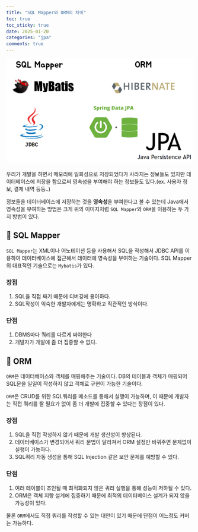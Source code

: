 ```yaml
---
title: "SQL Mapper와 ORM의 차이"
toc: true
toc_sticky: true
date: 2025-01-20
categories: "jpa"
comments: true
---
```


<p>
	<img src="/assets/images/tech/jpa/sqlmapper-orm/sqlmapper-orm.png">
</p>

우리가 개발을 하면서 메모리에 일회성으로 저장되었다가 사라지는 정보들도 있지만 데이터베이스에 저장을 함으로써 영속성을 부여해야 하는 정보들도 있다.(ex. 사용자 정보, 결제 내역 등등..)

정보들을 데이터베이스에 저장하는 것을 **영속성**을 부여한다고 볼 수 있는데 Java에서 영속성을 부여하는 방법은 크게 위의 이미지처럼 `SQL Mapper`와 `ORM`을 이용하는 두 가지 방법이 있다.

## 📌 SQL Mapper

`SQL Mapper`는 XML이나 어노테이션 등을 사용해서 SQL을 작성해서 JDBC API를 이용하여 데이터베이스에 접근해서 데이터에 영속성을 부여하는 기술이다. SQL Mapper의 대표적인 기술으로는 `Mybatis`가 있다.

### 장점

1. SQL을 직접 짜기 때문에 디버깅에 용이하다.
2. SQL작성이 익숙한 개발자에게는 명확하고 직관적인 방식이다.

### 단점

1. DBMS마다 쿼리를 다르게 짜야한다
2. 개발자가 개발에 좀 더 집중할 수 없다.

## 📌 ORM

`ORM`은 데이터베이스와 객체를 매핑해주는 기술이다. DB의 테이블과 객체가 매핑되어 SQL문을 일일이 작성하지 않고 객체로 구현이 가능한 기술이다.

`ORM`은 CRUD를 위한 SQL쿼리를 메소드를 통해서 실행이 가능하며, 이 때문에 개발자는 직접 쿼리를 짤 필요가 없이 좀 더 개발에 집중할 수 있다는 장점이 있다.

### 장점

1. SQL을 직접 작성하지 않기 때문에 개발 생산성이 향상된다.
2. 데이터베이스가 변경되어서 쿼리 문법이 달라져서 ORM 설정만 바꿔주면 문제없이 실행이 가능하다.
3. SQL쿼리 자동 생성을 통해 SQL Injection 같은 보안 문제를 예방할 수 있다.

### 단점

1. 여러 테이블이 조인될 때 최적화되지 않은 쿼리 실행을 통해 성능이 저하될 수 있다.
2. ORM은 객체 지향 설계에 집중하기 때문에 최적의 데이터베이스 설계가 되지 않을 가능성이 있다.

물론 `ORM`에서도 직접 쿼리를 작성할 수 있는 대안이 있기 때문에 단점이 어느정도 커버는 가능하다.
